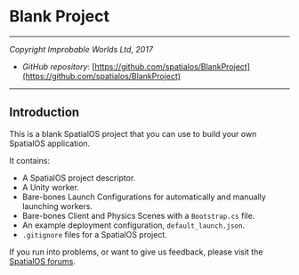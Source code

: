 # Blank Project
---

*Copyright Improbable Worlds Ltd, 2017*

- *GitHub repository*: [https://github.com/spatialos/BlankProject](https://github.com/spatialos/BlankProject)

---

## Introduction

This is a blank SpatialOS project that you can use to build your own SpatialOS application.

It contains:

* A SpatialOS project descriptor.
* A Unity worker.
* Bare-bones Launch Configurations for automatically and manually launching workers.
* Bare-bones Client and Physics Scenes with a `Bootstrap.cs` file.
* An example deployment configuration, `default_launch.json`.
* `.gitignore` files for a SpatialOS project.

If you run into problems, or want to give us feedback, please visit the [SpatialOS forums](https://forums.improbable.io/).
